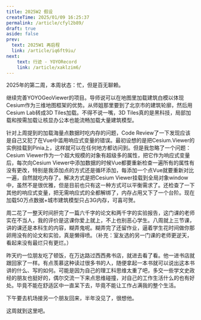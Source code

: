 ```yaml
---
title: 2025W2 假设
createTime: 2025/01/09 16:25:37
permalink: /article/cfyl2b89/
draft: true
aside: false
prev: 
  text: 2025W1 再启程
  link: /article/iq6ft9iu/
next:
    text: 行迹 - YOYORecord
    link: /article/xaklzim6/
---
```


2025年的第二周，本周状态：忙，但是百无聊赖。

继续完善YOYOGeoViewer的项目。导师说可以在地图里加载建筑白模以体现Cesium作为三维地图框架的优势。从师姐那里要到了北京市的建筑轮廓，然后用Cesium Lab转成3D Tiles加载。不得不说一嘴，3D Tiles真的是黑科技，局部加载和按需加载让核显办公本也能流畅加载大量建筑模型。

针对上周提到的加载海量点数据时吃内存的问题，Code Review了一下发现应该是自己又犯了在Vue中滥用响应式变量的错误。最初设想的是把Cesium.Viewer的实例挂载到Pinia上，这样就可以在任何地方都访问到。但是我忽略了一个问题：Cesium Viewer作为一个超大规模的对象有超级多的属性，把它作为响应式变量后，每次向Cesium Viewer中添加数据的时候Vue都要重新检查一遍所有的属性有没有更改，特别是我添加点的方式还是循环添加，每添加一个点Vue就要重新对比一遍，自然就吃内存了。解决方式是把Cesium Viewer挂载到全局对象window中，虽然不是很优雅，但是目前也只有这一种方式可以平衡需求了。还检查了一下其他的响应式变量，把无需响应式的全都解绑了，内存占用又下了一个台阶。现在加载50万点数据+城市建筑模型只占3G内存，可喜可贺。

周二花了一整天时间肝完了一篇六千字的论文和两千字的实验报告，这门课的老师实在不当人，我的评价是这课你爱上就上，不上也别恶心学生。八周就上三节课，讲的课还是本科生的内容，糊弄鬼呢。糊弄完了还留作业，逼着学生花时间做你那卵用没有的论文和实验，真是懒得喷。（补充：室友选的另一门课的老师更逆天，看起来没有最烂只有更烂。）

昨天约一位朋友吃了顿饭，在万达路过西西弗书店，就进去看了看。他一进书店就跟回家了一样。有点羡慕这种读过很多书的人，随便拿起一本书就可以说出这本书讲的什么、写的如何。可能是因为自己的理工科思维太重了吧，多交一些学文史政经的朋友也挺好的，偶尔交流一下来点思维碰撞，对自己的工作生活什么的也有好处。毕竟不能在舒适区中一直呆下去，毕竟不能让工作占满我的整个生活。

下午要去机场接另一个朋友回来，半年没见了，很想他。

这周就到这里吧。